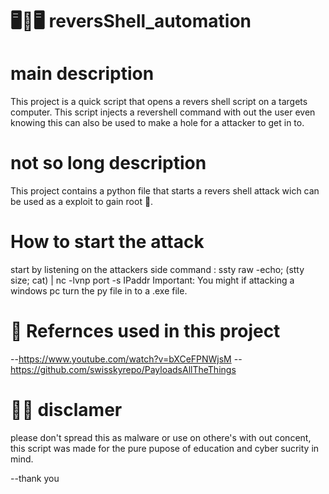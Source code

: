 # 🖥🔄🖥 reversShell_automation
# main description

This project is a quick script that opens a revers shell script on a targets computer.
This script injects a revershell command with out the user even knowing this can also be used to make
a hole for a attacker to get in to. 

# not so long description 
This project contains a python file that starts a revers shell attack wich can be used as a
exploit to gain root 🌳.

# How to start the attack
start by listening on the attackers side 
command : ssty raw -echo; (stty size; cat) | nc -lvnp port -s IPaddr
Important: 
You might if attacking a windows pc turn the py file in to a .exe file.

# 📎 Refernces used in this project 
--https://www.youtube.com/watch?v=bXCeFPNWjsM
--https://github.com/swisskyrepo/PayloadsAllTheThings

# 👀📍 disclamer
please don't spread this as malware or use on othere's with out concent,
this script was made for the pure pupose of education and cyber sucrity in mind.

--thank you
